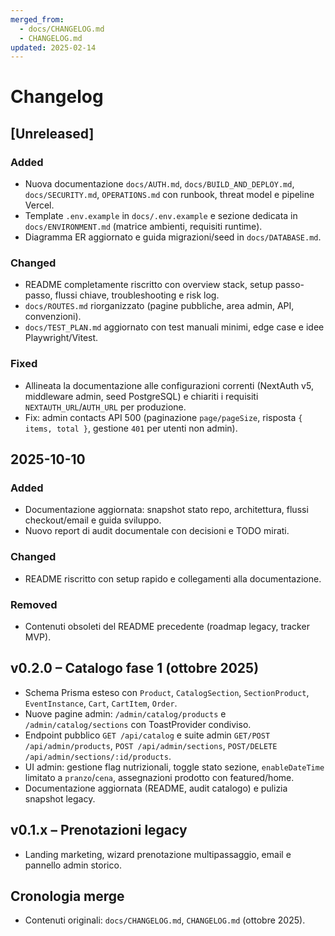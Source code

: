 ```yaml
---
merged_from:
  - docs/CHANGELOG.md
  - CHANGELOG.md
updated: 2025-02-14
---
```

# Changelog

## [Unreleased]
### Added
- Nuova documentazione `docs/AUTH.md`, `docs/BUILD_AND_DEPLOY.md`, `docs/SECURITY.md`, `OPERATIONS.md` con runbook, threat model e pipeline Vercel.
- Template `.env.example` in `docs/.env.example` e sezione dedicata in `docs/ENVIRONMENT.md` (matrice ambienti, requisiti runtime).
- Diagramma ER aggiornato e guida migrazioni/seed in `docs/DATABASE.md`.

### Changed
- README completamente riscritto con overview stack, setup passo-passo, flussi chiave, troubleshooting e risk log.
- `docs/ROUTES.md` riorganizzato (pagine pubbliche, area admin, API, convenzioni).
- `docs/TEST_PLAN.md` aggiornato con test manuali minimi, edge case e idee Playwright/Vitest.

### Fixed
- Allineata la documentazione alle configurazioni correnti (NextAuth v5, middleware admin, seed PostgreSQL) e chiariti i requisiti `NEXTAUTH_URL`/`AUTH_URL` per produzione.
- Fix: admin contacts API 500 (paginazione `page/pageSize`, risposta `{ items, total }`, gestione `401` per utenti non admin).

## 2025-10-10
### Added
- Documentazione aggiornata: snapshot stato repo, architettura, flussi checkout/email e guida sviluppo.
- Nuovo report di audit documentale con decisioni e TODO mirati.

### Changed
- README riscritto con setup rapido e collegamenti alla documentazione.

### Removed
- Contenuti obsoleti del README precedente (roadmap legacy, tracker MVP).

## v0.2.0 – Catalogo fase 1 (ottobre 2025)
- Schema Prisma esteso con `Product`, `CatalogSection`, `SectionProduct`, `EventInstance`, `Cart`, `CartItem`, `Order`.
- Nuove pagine admin: `/admin/catalog/products` e `/admin/catalog/sections` con ToastProvider condiviso.
- Endpoint pubblico `GET /api/catalog` e suite admin `GET/POST /api/admin/products`, `POST /api/admin/sections`, `POST/DELETE /api/admin/sections/:id/products`.
- UI admin: gestione flag nutrizionali, toggle stato sezione, `enableDateTime` limitato a `pranzo`/`cena`, assegnazioni prodotto con featured/home.
- Documentazione aggiornata (README, audit catalogo) e pulizia snapshot legacy.

## v0.1.x – Prenotazioni legacy
- Landing marketing, wizard prenotazione multipassaggio, email e pannello admin storico.

## Cronologia merge
- Contenuti originali: `docs/CHANGELOG.md`, `CHANGELOG.md` (ottobre 2025).
